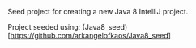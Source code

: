 Seed project for creating a new Java 8 IntelliJ project.

Project seeded using: (Java8_seed)[https://github.com/arkangelofkaos/Java8_seed]
